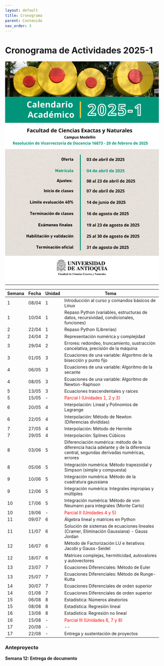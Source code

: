 ```yaml
---
layout: default
title: Cronograma
parent: Contenido
nav_order: 3
---
```


# Cronograma de Actividades 2025-1

![Calendario Académico](image.png)

---

| Semana | Fecha    | Unidad | Tema |
|--------|----------|--------|------|
| 1      | 08/04    | 1      | Introducción al curso y comandos básicos de Linux |
| 1      | 10/04    | 1      | Repaso Python (variables, estructuras de datos, recursividad, condicionales, funciones) |
| 2      | 22/04    | 1      | Repaso Python (Librerías) |
| 2      | 24/04    | 2      | Representación numérica y complejidad |
| 3      | 29/04    | 2      | Errores: redondeo, truncamiento, sustracción cancelativa, precisión de la máquina |
| 3      | 01/05    | 3      | Ecuaciones de una variable: Algoritmo de la bisección y punto fijo |
| 4      | 06/05    | 3      | Ecuaciones de una variable: Algoritmo de la secante |
| 4      | 08/05    | 3      | Ecuaciones de una variable: Algoritmo de Newton-Raphson |
| 5      | 13/05    | 3      | Ecuaciones trascendentales y raíces |
| 5      | 15/05    | -      | <span style="color:red">Parcial I (Unidades 1, 2 y 3)</span> |
| 6      | 20/05    | 4      | Interpolación: Lineal y Polinomios de Lagrange |
| 6      | 22/05    | 4      | Interpolación: Método de Newton (Diferencias divididas) |
| 7      | 27/05    | 4      | Interpolación: Método de Hermite |
| 7      | 29/05    | 4      | Interpolación: Splines Cúbicos |
| 8      | 03/06    | 5      | Diferenciación numérica: método de la diferencia hacia adelante y de la diferencia central, segundas derivadas numéricas, errores |
| 8      | 05/06    | 5      | Integración numérica: Método trapezoidal y Simpson (simple y compuesta) |
| 9      | 10/06    | 5      | Integración numérica: Método de la cuadratura gaussiana |
| 9      | 12/06    | 5      | Integración numérica: Integrales impropias y múltiples |
| 10     | 17/06    | 5      | Integración numérica: Método de von Neumann para integrales (Monte Carlo) |
| 10     | 19/06    | -      | <span style="color:red">Parcial II (Unidades 4 y 5)</span> |
| 11     | 09/07    | 6      | Álgebra lineal y matrices en Python |
| 11     | 11/07    | 6      | Solución de sistemas de ecuaciones lineales (Cramer, Eliminación Gaussiana) - Gauss Jordan |
| 12     | 16/07    | 6      | Método de Factorización LU e iterativos Jacobi y Gauss-Seidel |
| 12     | 18/07    | 6      | Matrices complejas, hermiticidad, autovalores y autovectores |
| 13     | 23/07    | 7      | Ecuaciones Diferenciales: Método de Euler |
| 13     | 25/07    | 7      | Ecuaciones Diferenciales: Método de Runge-Kutta |
| 14     | 30/07    | 7      | Ecuaciones Diferenciales de orden superior |
| 14     | 01/08    | 7      | Ecuaciones Diferenciales de orden superior |
| 15     | 06/08    | 8      | Estadística: Números aleatorios |
| 15     | 08/08    | 8      | Estadística: Regresión lineal |
| 16     | 13/08    | 8      | Estadística: Regresión no lineal |
| 16     | 15/08    | -      | <span style="color:red">Parcial III (Unidades 6, 7 y 8)</span> |
| 17     | 20/08    | -      | -- |
| 17     | 22/08    | -      | Entrega y sustentación de proyectos |



### Anteproyecto

**Semana 12: Entrega de documento**